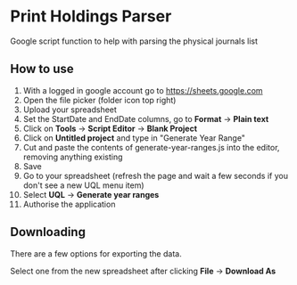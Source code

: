 # Print Holdings Parser

Google script function to help with parsing the physical journals list

## How to use

1. With a logged in google account go to https://sheets.google.com
1. Open the file picker (folder icon top right)
1. Upload your spreadsheet
1. Set the StartDate and EndDate columns, go to **Format** -> **Plain text** 
1. Click on **Tools** -> **Script Editor** -> **Blank Project**
1. Click on **Untitled project** and type in "Generate Year Range"
1. Cut and paste the contents of generate-year-ranges.js into the editor, removing anything existing
1. Save
1. Go to your spreadsheet (refresh the page and wait a few seconds if you don't see a new UQL menu item)
1. Select **UQL** -> **Generate year ranges**
1. Authorise the application

## Downloading

There are a few options for exporting the data.

Select one from the new spreadsheet after clicking **File** -> **Download As**


